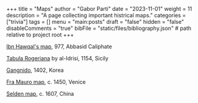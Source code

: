 +++
title = "Maps"
author = "Gabor Parti"
date = "2023-11-01"
weight = 11
description = "A page collecting important histrical maps."
categories = ["trivia"]
tags = []
menu = "main:posts"
draft = "false"
hidden = "false"
disableComments = "true"
bibFile = "static/files/bibliography.json" # path relative to project root
+++

<!-- # Some interesting maps -->

[Ibn Hawqal's map](https://en.wikipedia.org/wiki/Ibn_Hawqal), 977, Abbasid Caliphate

[Tabula Rogeriana](https://en.wikipedia.org/wiki/Tabula_Rogeriana) by al-Idrisi, 1154, Sicily

[Gangnido](https://en.wikipedia.org/wiki/Gangnido), 1402, Korea 

[Fra Mauro map](https://en.wikipedia.org/wiki/Fra_Mauro_map), c. 1450, Venice

[Selden map](https://en.wikipedia.org/wiki/Selden_Map), c. 1607, China

<!-- 
# Bibliography

{{< bibliography cited >}} -->